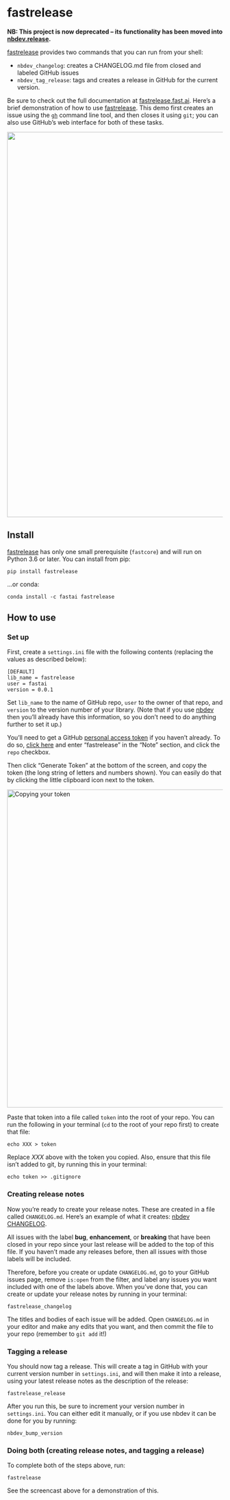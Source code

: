 fastrelease
================

<!-- WARNING: THIS FILE WAS AUTOGENERATED! DO NOT EDIT! -->

**NB: This project is now deprecated – its functionality has been moved
into [nbdev.release](https://nbdev.fast.ai).**

[fastrelease](https://fastrelease.fast.ai/core.html#fastrelease)
provides two commands that you can run from your shell:

-   `nbdev_changelog`: creates a CHANGELOG.md file from closed and
    labeled GitHub issues
-   `nbdev_tag_release`: tags and creates a release in GitHub for the
    current version.

Be sure to check out the full documentation at
[fastrelease.fast.ai](https://fastrelease.fast.ai/). Here’s a brief
demonstration of how to use
[fastrelease](https://fastrelease.fast.ai/core.html#fastrelease). This
demo first creates an issue using the [`gh`](https://cli.github.com/)
command line tool, and then closes it using `git`; you can also use
GitHub’s web interface for both of these tasks.

<a href="images/intro.svg"><img src="images/intro.svg" width="900px" /></a>

## Install

[fastrelease](https://fastrelease.fast.ai/core.html#fastrelease) has
only one small prerequisite (`fastcore`) and will run on Python 3.6 or
later. You can install from pip:

`pip install fastrelease`

…or conda:

`conda install -c fastai fastrelease`

## How to use

### Set up

First, create a `settings.ini` file with the following contents
(replacing the values as described below):

    [DEFAULT]
    lib_name = fastrelease
    user = fastai
    version = 0.0.1

Set `lib_name` to the name of GitHub repo, `user` to the owner of that
repo, and `version` to the version number of your library. (Note that if
you use [nbdev](https://nbdev.fast.ai) then you’ll already have this
information, so you don’t need to do anything further to set it up.)

You’ll need to get a GitHub [personal access
token](https://docs.github.com/en/github/authenticating-to-github/creating-a-personal-access-token)
if you haven’t already. To do so, [click
here](https://github.com/settings/tokens/new) and enter “fastrelease” in
the “Note” section, and click the `repo` checkbox.

Then click “Generate Token” at the bottom of the screen, and copy the
token (the long string of letters and numbers shown). You can easily do
that by clicking the little clipboard icon next to the token.

<img alt="Copying your token" width="743" caption="Copying your token" src="images/att_00001.png">

Paste that token into a file called `token` into the root of your repo.
You can run the following in your terminal (`cd` to the root of your
repo first) to create that file:

    echo XXX > token

Replace *XXX* above with the token you copied. Also, ensure that this
file isn’t added to git, by running this in your terminal:

    echo token >> .gitignore

### Creating release notes

Now you’re ready to create your release notes. These are created in a
file called `CHANGELOG.md`. Here’s an example of what it creates: [nbdev
CHANGELOG](https://github.com/fastai/nbdev/blob/master/CHANGELOG.md).

All issues with the label **bug**, **enhancement**, or **breaking** that
have been closed in your repo since your last release will be added to
the top of this file. If you haven’t made any releases before, then all
issues with those labels will be included.

Therefore, before you create or update `CHANGELOG.md`, go to your GitHub
issues page, remove `is:open` from the filter, and label any issues you
want included with one of the labels above. When you’ve done that, you
can create or update your release notes by running in your terminal:

    fastrelease_changelog

The titles and bodies of each issue will be added. Open `CHANGELOG.md`
in your editor and make any edits that you want, and then commit the
file to your repo (remember to `git add` it!)

### Tagging a release

You should now tag a release. This will create a tag in GitHub with your
current version number in `settings.ini`, and will then make it into a
release, using your latest release notes as the description of the
release:

    fastrelease_release

After you run this, be sure to increment your version number in
`settings.ini`. You can either edit it manually, or if you use nbdev it
can be done for you by running:

    nbdev_bump_version

### Doing both (creating release notes, and tagging a release)

To complete both of the steps above, run:

    fastrelease

See the screencast above for a demonstration of this.
